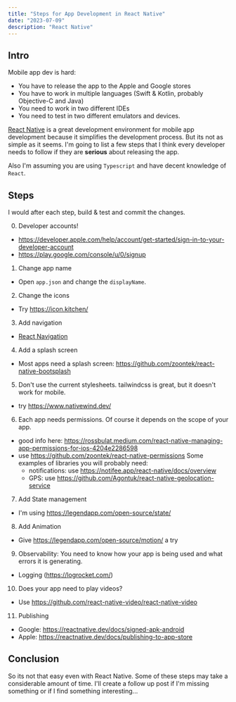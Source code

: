 ```yaml
---
title: "Steps for App Development in React Native"
date: "2023-07-09"
description: "React Native"
---
```


## Intro

Mobile app dev is hard:

- You have to release the app to the Apple and Google stores
- You have to work in multiple languages (Swift & Kotlin, probably Objective-C and Java)
- You need to work in two different IDEs
- You need to test in two different emulators and devices.

[React Native](https://reactnative.dev/) is a great development environment for mobile app development because it simplifies the development process. But its not as simple as it seems. I'm going to list a few steps that I think every developer needs to follow if they are **serious** about releasing the app.

Also I'm assuming you are using `Typescript` and have decent knowledge of `React`.

## Steps

I would after each step, build & test and commit the changes.

0. Developer accounts!

- https://developer.apple.com/help/account/get-started/sign-in-to-your-developer-account
- https://play.google.com/console/u/0/signup

1. Change app name

- Open `app.json` and change the `displayName`.

2. Change the icons

- Try https://icon.kitchen/

3. Add navigation

- [React Navigation](https://reactnavigation.org/)

4. Add a splash screen

- Most apps need a splash screen: https://github.com/zoontek/react-native-bootsplash

5. Don't use the current stylesheets. tailwindcss is great, but it doesn't work for mobile.

- try https://www.nativewind.dev/

6. Each app needs permissions. Of course it depends on the scope of your app.

- good info here: https://rossbulat.medium.com/react-native-managing-app-permissions-for-ios-4204e2286598
- use https://github.com/zoontek/react-native-permissions
  Some examples of libraries you will probably need:
  - notifications: use https://notifee.app/react-native/docs/overview
  - GPS: use https://github.com/Agontuk/react-native-geolocation-service

7. Add State management

- I'm using https://legendapp.com/open-source/state/

8. Add Animation

- Give https://legendapp.com/open-source/motion/ a try

9. Observability: You need to know how your app is being used and what errors it is generating.

- Logging (https://logrocket.com/)

10. Does your app need to play videos?

- Use https://github.com/react-native-video/react-native-video

11. Publishing

- Google: https://reactnative.dev/docs/signed-apk-android
- Apple: https://reactnative.dev/docs/publishing-to-app-store

## Conclusion

So its not that easy even with React Native. Some of these steps may take a considerable amount of time. I'll create a follow up post if I'm missing something or if I find something interesting...
